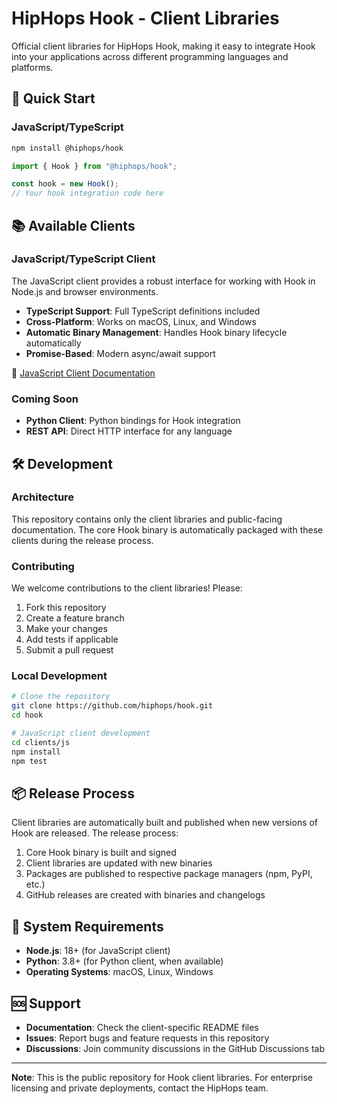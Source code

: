 # HipHops Hook - Client Libraries

Official client libraries for HipHops Hook, making it easy to integrate Hook into your applications across different programming languages and platforms.

## 🚀 Quick Start

### JavaScript/TypeScript

```bash
npm install @hiphops/hook
```

```javascript
import { Hook } from "@hiphops/hook";

const hook = new Hook();
// Your hook integration code here
```

## 📚 Available Clients

### JavaScript/TypeScript Client

The JavaScript client provides a robust interface for working with Hook in Node.js and browser environments.

- **TypeScript Support**: Full TypeScript definitions included
- **Cross-Platform**: Works on macOS, Linux, and Windows
- **Automatic Binary Management**: Handles Hook binary lifecycle automatically
- **Promise-Based**: Modern async/await support

📖 [JavaScript Client Documentation](./clients/js/README.md)

### Coming Soon

- **Python Client**: Python bindings for Hook integration
- **REST API**: Direct HTTP interface for any language

## 🛠 Development

### Architecture

This repository contains only the client libraries and public-facing documentation. The core Hook binary is automatically packaged with these clients during the release process.

### Contributing

We welcome contributions to the client libraries! Please:

1. Fork this repository
2. Create a feature branch
3. Make your changes
4. Add tests if applicable
5. Submit a pull request

### Local Development

```bash
# Clone the repository
git clone https://github.com/hiphops/hook.git
cd hook

# JavaScript client development
cd clients/js
npm install
npm test
```

## 📦 Release Process

Client libraries are automatically built and published when new versions of Hook are released. The release process:

1. Core Hook binary is built and signed
2. Client libraries are updated with new binaries
3. Packages are published to respective package managers (npm, PyPI, etc.)
4. GitHub releases are created with binaries and changelogs

## 🔧 System Requirements

- **Node.js**: 18+ (for JavaScript client)
- **Python**: 3.8+ (for Python client, when available)
- **Operating Systems**: macOS, Linux, Windows

## 🆘 Support

- **Documentation**: Check the client-specific README files
- **Issues**: Report bugs and feature requests in this repository
- **Discussions**: Join community discussions in the GitHub Discussions tab

---

**Note**: This is the public repository for Hook client libraries. For enterprise licensing and private deployments, contact the HipHops team.
